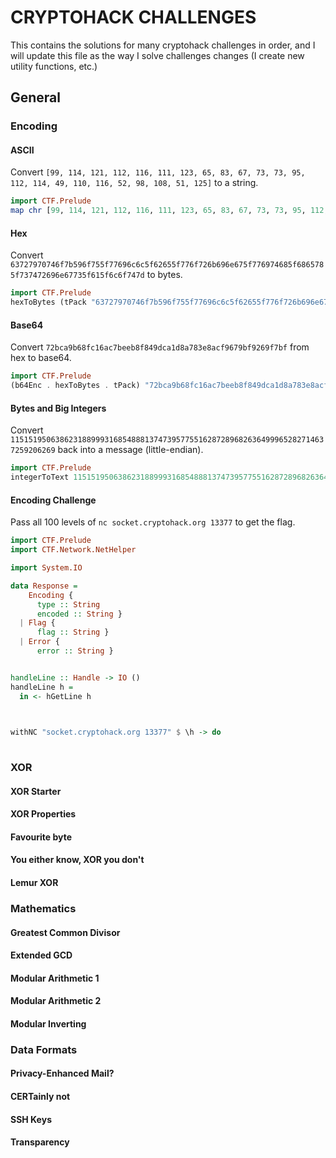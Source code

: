 # CRYPTOHACK CHALLENGES
This contains the solutions for many cryptohack challenges in order, and I
will update this file as the way I solve challenges changes (I create new
utility functions, etc.)


## General

### Encoding

#### ASCII

Convert `[99, 114, 121, 112, 116, 111, 123, 65, 83, 67, 73, 73, 95, 112, 114, 49, 110, 116, 52, 98, 108, 51, 125]` to a string.

```haskell
import CTF.Prelude
map chr [99, 114, 121, 112, 116, 111, 123, 65, 83, 67, 73, 73, 95, 112, 114, 49, 110, 116, 52, 98, 108, 51, 125]
```

#### Hex

Convert `63727970746f7b596f755f77696c6c5f62655f776f726b696e675f776974685f6865785f737472696e67735f615f6c6f747d` to bytes.

```haskell
import CTF.Prelude
hexToBytes (tPack "63727970746f7b596f755f77696c6c5f62655f776f726b696e675f776974685f6865785f737472696e67735f615f6c6f747d")
```

#### Base64

Convert `72bca9b68fc16ac7beeb8f849dca1d8a783e8acf9679bf9269f7bf` from hex to base64.

```haskell
import CTF.Prelude
(b64Enc . hexToBytes . tPack) "72bca9b68fc16ac7beeb8f849dca1d8a783e8acf9679bf9269f7bf"
```

#### Bytes and Big Integers

Convert `11515195063862318899931685488813747395775516287289682636499965282714637259206269` back into a message (little-endian).

```haskell
import CTF.Prelude
integerToText 11515195063862318899931685488813747395775516287289682636499965282714637259206269
```

#### Encoding Challenge

Pass all 100 levels of `nc socket.cryptohack.org 13377` to get the flag.

```haskell
import CTF.Prelude
import CTF.Network.NetHelper

import System.IO

data Response =
    Encoding {
      type :: String
      encoded :: String }
  | Flag {
      flag :: String }
  | Error {
      error :: String }


handleLine :: Handle -> IO ()
handleLine h =
  in <- hGetLine h

  

withNC "socket.cryptohack.org 13377" $ \h -> do
  
```


### XOR

#### XOR Starter
#### XOR Properties
#### Favourite byte
#### You either know, XOR you don't
#### Lemur XOR

### Mathematics
#### Greatest Common Divisor
#### Extended GCD
#### Modular Arithmetic 1
#### Modular Arithmetic 2
#### Modular Inverting

### Data Formats
#### Privacy-Enhanced Mail?
#### CERTainly not
#### SSH Keys
#### Transparency
